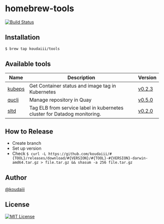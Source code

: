 # homebrew-tools

[![Build Status](https://travis-ci.org/koudaiii/homebrew-tools.svg?branch=master)](https://travis-ci.org/koudaiii/homebrew-tools)

## Installation

```bash
$ brew tap koudaiii/tools
```

## Available tools

| Name | Description | Version |
|------|-------------|---------|
| [kubeps](https://github.com/koudaiii/kubeps) | Get Container status and image tag in Kubernetes  | [v0.2.3](https://github.com/koudaiii/kubeps/releases/tag/v0.2.3) |
| [qucli](https://github.com/koudaiii/qucli) | Manage repository in Quay | [v0.5.0](https://github.com/koudaiii/qucli/releases/tag/v0.5.0) |
| [sltd](https://github.com/koudaiii/sltd) | Tag ELB from service label in kubernetes cluster for Datadog monitoring. | [v0.2.0](https://github.com/koudaiii/sltd/releases/tag/v0.2.0) |

## How to Release

- Create branch
- Set up version
- Check `$ curl -L https://github.com/koudaiii/#{TOOL}/releases/download/#{VERSION}/#{TOOL}-#{VERSION}-darwin-amd64.tar.gz > file.tar.gz && shasum -a 256 file.tar.gz`

## Author

[@koudaiii](https://github.com/koudaiii)

## License

[![MIT License](http://img.shields.io/badge/license-MIT-blue.svg?style=flat)](LICENSE)
